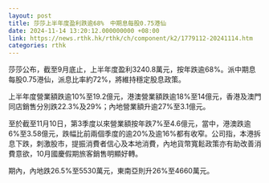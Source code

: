 ```yaml
---
layout: post
title: 莎莎上半年度盈利跌逾68%　中期息每股0.75港仙
date: 2024-11-14 13:20:12.000000000 +08:00
link: https://news.rthk.hk/rthk/ch/component/k2/1779112-20241114.htm
categories: rthk
---
```


莎莎公布，截至9月底止，上半年度盈利3240.8萬元，按年跌逾68%。派中期息每股0.75港仙，派息比率約72%，將維持穩定股息政策。

上半年度營業額跌逾10%至19.2億元，港澳營業額跌逾18%至14億元，香港及澳門同店銷售分別跌22.3%及29%；內地營業額升逾27%至3.1億元。 

至於截至11月10日，第3季度以來營業額按年跌7%至4.6億元，當中，港澳跌逾6%至3.58億元，跌幅比前兩個季度的逾20%及逾16%都有收窄。公司指，本港拆息下跌，刺激股市，提振消費者信心及本地消費，內地貨幣寬鬆政策亦有助改善消費意欲，10月國慶假期旅客銷售明顯好轉。

期內，內地跌26.5%至5530萬元，東南亞則升26%至4660萬元。
